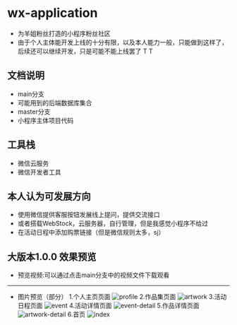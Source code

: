 # wx-application
- 为羊姐粉丝打造的小程序粉丝社区
- 由于个人主体能开发上线的十分有限，以及本人能力一般，只能做到这样了，后续还可以继续开发，只是可能不能上线罢了 T T

## 文档说明
- main分支
 - 可能用到的后端数据库集合
- master分支
 - 小程序主体项目代码

## 工具栈
- 微信云服务
- 微信开发者工具

## 本人认为可发展方向
- 使用微信提供客服按钮发展线上提问，提供交流接口
- 或者搭载WebStock，云服务器，自行管理，但是我感觉小程序不给过
- 在活动日程中添加购票链接（但是微信规则太多，sj）

## 大版本1.0.0 效果预览
- 预览视频:可以通过点击main分支中的视频文件下载观看
---
- 图片预览（部分）
  1.个人主页页面
  ![profile]()
  2.作品集页面
  ![artwork]()
  3.活动日程页面
  ![event]()
  4.活动详情页面
  ![event-detail]()
  5.作品详情页面
  ![artwork-detail]()
  6.首页
  ![index]()
  

